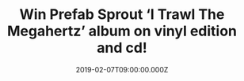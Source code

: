 ---
campaign-uuid: "c-a4003029-8377-4cac-a403-319307d59120"
type: "Preview"
category: "Music"
date: "2019-02-07T09:00:00.000Z"
end-date: "2019-02-14T23:59:00.000Z"
disable-form: false
is_promoted: true
has_entry_page: true
title: "Win Prefab Sprout ‘I Trawl The Megahertz’ album on vinyl edition and cd!"
competition-description: "<p>Calling all Prefab Sprout fans, we have great news for\
  \ you. Originally released as a Paddy McAloon solo album in 2003, the totally original,\
  \ spellbinding ‘I Trawl The Megahertz’ is now remastered and released February 1st\
  \ on Sony Music and we have two copies of his greatest album on vinyl edition and\
  \ cd to two NME AAA members to win.</p>\r\n<p>Want it? Click below for a chance\
  \ to win.</p>"
hero-header: "Win Prefab Sprout ‘I Trawl The Megahertz’ album on vinyl edition and\
  \ cd!"
terms-confirmation: "N/A"
banner-img: "https://assets.expresslyapp.com/asset-296ec031-1d82-4ac4-9a6c-4616061cc759.jpg"
logo-left-href: "MBCPR"
logo-left-image: "https://assets.expresslyapp.com/asset-c93fdfde-fc24-4a44-b2c8-a532e5f0ba27.jpg"
logo-left-title: "NME AAA"
bg-image-hero: "https://assets.expresslyapp.com/asset-bfaff7b0-231f-411f-9da4-ed76d4878d82.jpg"
bg-image-first: "https://assets.expresslyapp.com/asset-bcf8e973-343e-414e-a186-3080f28ce2bd.jpg"
bg-image-second: "https://assets.expresslyapp.com/asset-a2f0fa88-8c63-493e-b990-5b0428737688.jpg"
section1-content: "<p>‘I Trawl The Megahertz’ was conceived and recorded after Paddy\
  \ was diagnosed with a medical condition that seriously affected his vision. Not\
  \ surprisingly the album is a testament to the healing power of music.</p>\r\n<p>The\
  \ album is comprised of nine compositions; the lengthy 22 minute title track, a\
  \ series of shorter instrumental pieces and a couple of songs originally intended\
  \ to accompany a short film.</p>\r\n<p>The track ‘I’m 49’ is one of Paddy’s favourites\
  \ featuring sampled voices. “Musically I like to think of it as Van McCoy on a downer,”\
  \ Paddy says.</p>\r\n<p><i>(Credit:Tom Sheehan)</i></p>"
section2-content: "<p>Though the record originally appeared as a solo album, it seems\
  \ fitting to now classify it as a Prefab Sprout project. “I thought we could do\
  \ anything”, Paddy says of those heady Prefab days. “And Megahertz is true to that\
  \ spirit. The music here is of a piece with everything I’ve ever written. It’s from\
  \ the heart.”</p>\r\n<p>Esprit De Corps, Fall From Grace, Orchid 7… are some of\
  \ the songs you could find at his amazing album. Enter the form below for a chance\
  \ to win and get ready to enjoy Prefab Sprout ‘I Trawl The Megahertz’ album now.</p>\r\
  \n<p><i>(Credit:Tom Sheehan)</i></p>"
entry-title: "Win Prefab Sprout ‘I Trawl The Megahertz’ album on vinyl edition and\
  \ cd!"
entry-content: "Enter the draw to win Prefab Sprout ‘I Trawl The Megahertz’ album\
  \ on vinyl edition and cd by completing the form below before 23:59 on 14th of February\
  \ 2019."
has-winner: false
prize-description: "Prefab Sprout ‘I Trawl The Megahertz’ album on vinyl edition and\
  \ cd."
special-conditions: "Multiple entries are allowed up to one every day."
country-restrictions:
- "GB"
---